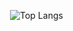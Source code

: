 &ensp;&ensp;&ensp;&ensp;&ensp;&ensp;&ensp;&ensp;&ensp;&ensp;&ensp;&ensp;![Top Langs](https://github-readme-stats.vercel.app/api/top-langs/?username=Georgios-Mpalanos&size_weight=0.5&count_weight=0.5)
